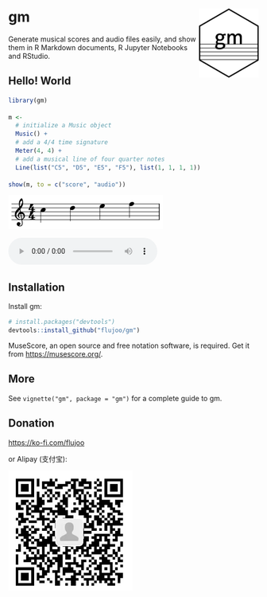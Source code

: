 
<!-- README.md is generated from README.Rmd. Please edit that file -->

# gm <img src="man/figures/logo.png" align="right" alt="logo" width="120"/>

<!-- badges: start -->
<!-- badges: end -->

Generate musical scores and audio files easily, and show them in R
Markdown documents, R Jupyter Notebooks and RStudio.

## Hello! World

``` r
library(gm)

m <- 
  # initialize a Music object
  Music() +
  # add a 4/4 time signature
  Meter(4, 4) +
  # add a musical line of four quarter notes
  Line(list("C5", "D5", "E5", "F5"), list(1, 1, 1, 1))
  
show(m, to = c("score", "audio"))
```

![](man/figures/readme.png)

<audio controls>
  <source src="man/figures/readme_audio.mp3" type="audio/mpeg">
</audio>

## Installation

Install gm:

``` r
# install.packages("devtools")
devtools::install_github("flujoo/gm")
```

MuseScore, an open source and free notation software, is required. Get
it from <https://musescore.org/>.

## More

See `vignette("gm", package = "gm")` for a complete guide to gm.

## Donation

<https://ko-fi.com/flujoo>

or Alipay (支付宝):

<img src="man/figures/alipay.jpeg" alt="alipay" width="250">
